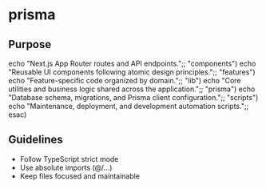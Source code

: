 # prisma

## Purpose
 echo "Next.js App Router routes and API endpoints.";;
    "components") echo "Reusable UI components following atomic design principles.";;
    "features") echo "Feature-specific code organized by domain.";;
    "lib") echo "Core utilities and business logic shared across the application.";;
    "prisma") echo "Database schema, migrations, and Prisma client configuration.";;
    "scripts") echo "Maintenance, deployment, and development automation scripts.";;
esac)

## Guidelines
- Follow TypeScript strict mode
- Use absolute imports (@/...)
- Keep files focused and maintainable
